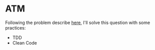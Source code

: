 # ATM

Following the problem describe [here](https://www.codechef.com/problems/HS08TEST), I'll solve this question with some practices:

- TDD
- Clean Code
